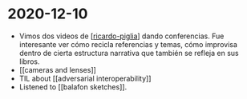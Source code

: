 # 2020-12-10

- Vimos dos videos de [[ricardo-piglia]] dando conferencias. Fue interesante ver cómo recicla referencias y temas, cómo improvisa dentro de cierta estructura narrativa que también se refleja en sus libros.
- [[cameras and lenses]]
- TIL about [[adversarial interoperability]]
- Listened to [[balafon sketches]].

[//begin]: # "Autogenerated link references for markdown compatibility"
[ricardo-piglia]: ../ricardo-piglia "Ricardo Piglia"
[cameras-and-lenses]: ../cameras-and-lenses "Cameras and Lenses"
[adversarial-interoperability]: ../adversarial-interoperability "Adversarial Interoperability"
[balafon-sketches]: ../balafon-sketches "Balafon Sketches"
[//end]: # "Autogenerated link references"